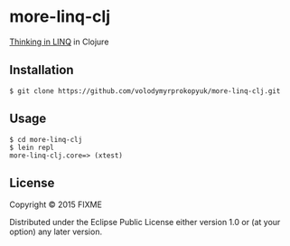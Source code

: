 # more-linq-clj

[Thinking in LINQ](http://www.apress.com/9781430268451) in Clojure

## Installation

```
$ git clone https://github.com/volodymyrprokopyuk/more-linq-clj.git
```

## Usage

```
$ cd more-linq-clj
$ lein repl
more-linq-clj.core=> (xtest)
```

## License

Copyright © 2015 FIXME

Distributed under the Eclipse Public License either version 1.0 or (at
your option) any later version.
